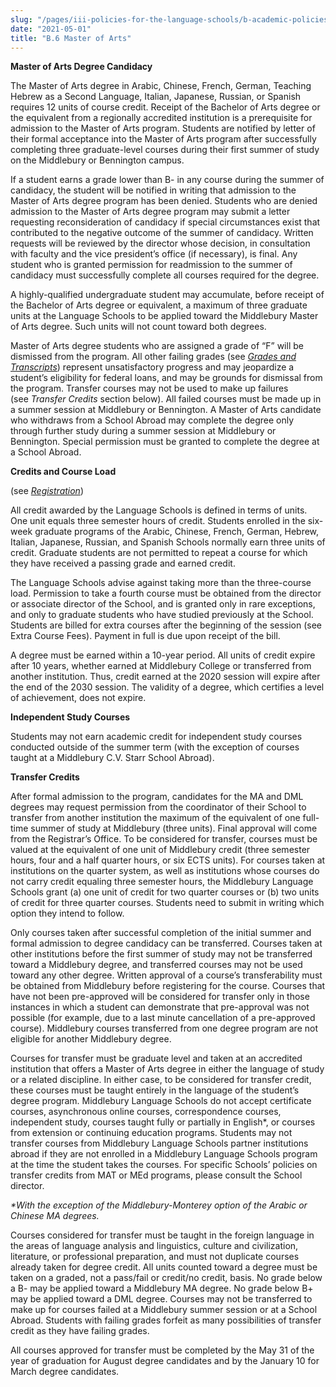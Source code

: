 ```yaml
---
slug: "/pages/iii-policies-for-the-language-schools/b-academic-policies/b-6-master-of-arts"
date: "2021-05-01"
title: "B.6 Master of Arts"
---
```


**Master of Arts Degree Candidacy**

The Master of Arts degree in Arabic, Chinese, French, German, Teaching Hebrew as a Second Language, Italian, Japanese, Russian, or Spanish requires 12 units of course credit. Receipt of the Bachelor of Arts degree or the equivalent from a regionally accredited institution is a prerequisite for admission to the Master of Arts program. Students are notified by letter of their formal acceptance into the Master of Arts program after successfully completing three graduate-level courses during their first summer of study on the Middlebury or Bennington campus.

If a student earns a grade lower than B- in any course during the summer of candidacy, the student will be notified in writing that admission to the Master of Arts degree program has been denied. Students who are denied admission to the Master of Arts degree program may submit a letter requesting reconsideration of candidacy if special circumstances exist that contributed to the negative outcome of the summer of candidacy. Written requests will be reviewed by the director whose decision, in consultation with faculty and the vice president’s office (if necessary), is final. Any student who is granted permission for readmission to the summer of candidacy must successfully complete all courses required for the degree.

A highly-qualified undergraduate student may accumulate, before receipt of the Bachelor of Arts degree or equivalent, a maximum of three graduate units at the Language Schools to be applied toward the Middlebury Master of Arts degree. Such units will not count toward both degrees.

Master of Arts degree students who are assigned a grade of “F” will be dismissed from the program. All other failing grades (see [_Grades and Transcripts_](/pages/iii-policies-for-the-language-schools/b-academic-policies/b-8-student-records)) represent unsatisfactory progress and may jeopardize a student’s eligibility for federal loans, and may be grounds for dismissal from the program. Transfer courses may not be used to make up failures (see *Transfer Credits* section below). All failed courses must be made up in a summer session at Middlebury or Bennington. A Master of Arts candidate who withdraws from a School Abroad may complete the degree only through further study during a summer session at Middlebury or Bennington. Special permission must be granted to complete the degree at a School Abroad.

**Credits and Course Load**

(see [_Registration_](/pages/iii-policies-for-the-language-schools/b-academic-policies/b-4-registration))

All credit awarded by the Language Schools is defined in terms of units. One unit equals three semester hours of credit. Students enrolled in the six-week graduate programs of the Arabic, Chinese, French, German, Hebrew, Italian, Japanese, Russian, and Spanish Schools normally earn three units of credit. Graduate students are not permitted to repeat a course for which they have received a passing grade and earned credit.

The Language Schools advise against taking more than the three-course load. Permission to take a fourth course must be obtained from the director or associate director of the School, and is granted only in rare exceptions, and only to graduate students who have studied previously at the School. Students are billed for extra courses after the beginning of the session (see Extra Course Fees). Payment in full is due upon receipt of the bill.

A degree must be earned within a 10-year period. All units of credit expire after 10 years, whether earned at Middlebury College or transferred from another institution. Thus, credit earned at the 2020 session will expire after the end of the 2030 session. The validity of a degree, which certifies a level of achievement, does not expire.

**Independent Study Courses**

Students may not earn academic credit for independent study courses conducted outside of the summer term (with the exception of courses taught at a Middlebury C.V. Starr School Abroad).

**Transfer Credits**

After formal admission to the program, candidates for the MA and DML degrees may request permission from the coordinator of their School to transfer from another institution the maximum of the equivalent of one full-time summer of study at Middlebury (three units). Final approval will come from the Registrar’s Office. To be considered for transfer, courses must be valued at the equivalent of one unit of Middlebury credit (three semester hours, four and a half quarter hours, or six ECTS units). For courses taken at institutions on the quarter system, as well as institutions whose courses do not carry credit equaling three semester hours, the Middlebury Language Schools grant (a) one unit of credit for two quarter courses or (b) two units of credit for three quarter courses. Students need to submit in writing which option they intend to follow.

Only courses taken after successful completion of the initial summer and formal admission to degree candidacy can be transferred. Courses taken at other institutions before the first summer of study may not be transferred toward a Middlebury degree, and transferred courses may not be used toward any other degree. Written approval of a course’s transferability must be obtained from Middlebury before registering for the course. Courses that have not been pre-approved will be considered for transfer only in those instances in which a student can demonstrate that pre-approval was not possible (for example, due to a last minute cancellation of a pre-approved course). Middlebury courses transferred from one degree program are not eligible for another Middlebury degree.

Courses for transfer must be graduate level and taken at an accredited institution that offers a Master of Arts degree in either the language of study or a related discipline. In either case, to be considered for transfer credit, these courses must be taught entirely in the language of the student’s degree program. Middlebury Language Schools do not accept certificate courses, asynchronous online courses, correspondence courses, independent study, courses taught fully or partially in English\*, or courses from extension or continuing education programs. Students may not transfer courses from Middlebury Language Schools partner institutions abroad if they are not enrolled in a Middlebury Language Schools program at the time the student takes the courses. For specific Schools’ policies on transfer credits from MAT or MEd programs, please consult the School director.

_\*With the exception of the Middlebury-Monterey option of the Arabic or Chinese MA degrees._

Courses considered for transfer must be taught in the foreign language in the areas of language analysis and linguistics, culture and civilization, literature, or professional preparation, and must not duplicate courses already taken for degree credit. All units counted toward a degree must be taken on a graded, not a pass/fail or credit/no credit, basis. No grade below a B- may be applied toward a Middlebury MA degree. No grade below B+ may be applied toward a DML degree. Courses may not be transferred to make up for courses failed at a Middlebury summer session or at a School Abroad. Students with failing grades forfeit as many possibilities of transfer credit as they have failing grades.

All courses approved for transfer must be completed by the May 31 of the year of graduation for August degree candidates and by the January 10 for March degree candidates.
